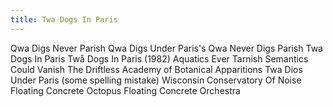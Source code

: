 ```yaml
---
title: Twa Dogs In Paris
---
```


Qwa Digs Never Parish
Qwa Digs Under Paris's
Qwa Never Digs Parish
Twa Dogs In Paris
Twå Dogs In Paris (1982)
Aquatics Ever Tarnish
Semantics Could Vanish
The Driftless Academy of Botanical Apparitions
Twa Dios Under Paris (some spelling mistake)
Wisconsin Conservatory Of Noise
Floating Concrete Octopus
Floating Concrete Orchestra
